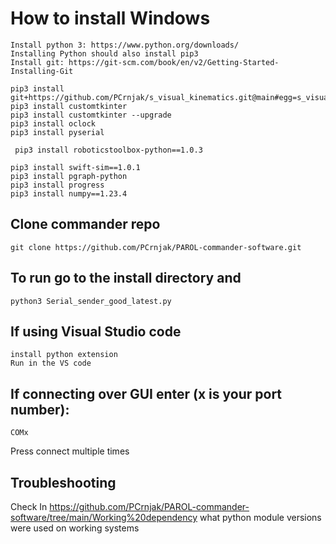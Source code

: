 # How to install Windows
    Install python 3: https://www.python.org/downloads/
    Installing Python should also install pip3
    Install git: https://git-scm.com/book/en/v2/Getting-Started-Installing-Git
    
    pip3 install git+https://github.com/PCrnjak/s_visual_kinematics.git@main#egg=s_visual_kinematics
    pip3 install customtkinter
    pip3 install customtkinter --upgrade
    pip3 install oclock
    pip3 install pyserial
    
     pip3 install roboticstoolbox-python==1.0.3
    
    pip3 install swift-sim==1.0.1
    pip3 install pgraph-python
    pip3 install progress
    pip3 install numpy==1.23.4
  
## Clone commander repo
    git clone https://github.com/PCrnjak/PAROL-commander-software.git

## To run go to the install directory and
    python3 Serial_sender_good_latest.py

## If using Visual Studio code
    install python extension
    Run in the VS code

## If connecting over GUI enter (x is your port number):
    COMx 
Press connect multiple times

## Troubleshooting
Check In https://github.com/PCrnjak/PAROL-commander-software/tree/main/Working%20dependency what python module versions were used on working systems
